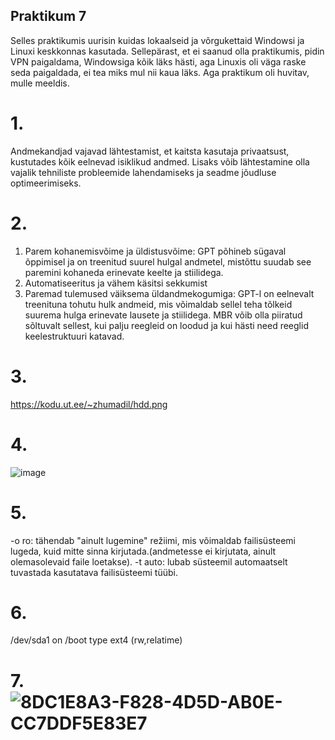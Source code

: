 ## Praktikum 7
Selles praktikumis uurisin kuidas lokaalseid ja võrgukettaid Windowsi ja Linuxi keskkonnas kasutada. Sellepärast, et ei saanud olla praktikumis, pidin VPN paigaldama, Windowsiga kõik läks hästi, aga Linuxis oli väga raske seda paigaldada, ei tea miks mul nii kaua läks. Aga praktikum oli huvitav, mulle meeldis.
# 1.
Andmekandjad vajavad lähtestamist, et kaitsta kasutaja privaatsust, 
kustutades kõik eelnevad isiklikud andmed. Lisaks võib lähtestamine olla vajalik tehniliste probleemide lahendamiseks ja seadme jõudluse optimeerimiseks.
# 2.
1. Parem kohanemisvõime ja üldistusvõime: GPT põhineb sügaval õppimisel ja on treenitud suurel hulgal andmetel, mistõttu suudab 
see paremini kohaneda erinevate keelte ja stiilidega. 
2. Automatiseeritus ja vähem käsitsi sekkumist
3. Paremad tulemused väiksema üldandmekogumiga: GPT-l on eelnevalt treenituna tohutu hulk andmeid,
mis võimaldab sellel teha tõlkeid suurema hulga erinevate lausete ja stiilidega.
MBR võib olla piiratud sõltuvalt sellest, kui palju reegleid on loodud ja kui hästi need reeglid keelestruktuuri katavad.
# 3.
https://kodu.ut.ee/~zhumadil/hdd.png
# 4.
![image](https://github.com/angelinazhuma/Praktikum/assets/145142791/53872036-f05e-4512-b81c-1f2e7d0de477)
# 5.
-o ro: tähendab "ainult lugemine" režiimi, mis võimaldab failisüsteemi lugeda, kuid mitte sinna kirjutada.(andmetesse ei kirjutata, ainult olemasolevaid faile loetakse).
-t auto: lubab süsteemil automaatselt tuvastada kasutatava failisüsteemi tüübi.
# 6.
/dev/sda1 on /boot type ext4 (rw,relatime)
# 7.![8DC1E8A3-F828-4D5D-AB0E-CC7DDF5E83E7](https://github.com/angelinazhuma/Praktikum/assets/145142791/76e7a12e-3522-49e3-a6d1-39b8f94400a9)





